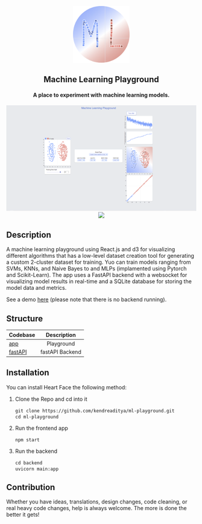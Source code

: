 <p align="center"><img src="assets/logo.png" width=150></p> 
<h2 align="center">Machine Learning Playground</h2>
<h4 align="center">A place to experiment with machine learning models.</h4>

<p align="center">
	<img src="assets/screenshot.png">
	<img src="assets/screenrecording.gif" width=300>
</p>

## Description

A machine learning playground using React.js and d3 for visualizing different algorithms that has a low-level dataset creation tool for generating a custom 2-cluster dataset for training. Yuo can train models ranging from SVMs, KNNs, and Naive Bayes to and MLPs (implamented using Pytorch and Scikit-Learn). The app uses a FastAPI backend with a websocket for visualizing model results in real-time and a SQLite database for storing the model data and metrics.

See a demo [here](https://kendreaditya.github.io/ml-playground/) (please note that there is no backend running).

## Structure

| Codebase        |   Description   |
| :-------------- | :-------------: |
| [app]()            |   Playground   |
| [fastAPI](backend) | fastAPI Backend |

## Installation

You can install Heart Face the following method:

1. Clone the Repo and cd into it
   ```
   git clone https://github.com/kendreaditya/ml-playground.git
   cd ml-playground
   ```
2. Run the frontend app
   ```
   npm start
   ```
3. Run the backend
   ```
   cd backend
   uvicorn main:app
   ```

## Contribution

Whether you have ideas, translations, design changes, code cleaning, or real heavy code changes, help is always welcome.
The more is done the better it gets!
